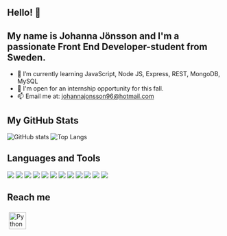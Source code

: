 ## Hello! 👋 
## My name is Johanna Jönsson and I'm a passionate Front End Developer-student from Sweden. 

<!--
**isola96/isola96** is a ✨ _special_ ✨ repository because its `README.md` (this file) appears on your GitHub profile.

Here are some ideas to get you started:

- 🔭 I’m currently working on ...
- 🌱 I’m currently learning ...
- 👯 I’m looking to collaborate on ...
- 🤔 I’m looking for help with ...
- 💬 Ask me about ...
- 📫 How to reach me: ...
- 😄 Pronouns: ...
- ⚡ Fun fact: ...
-->
- 🌱 I’m currently learning JavaScript, Node JS, Express, REST, MongoDB, MySQL 
- 👯 I'm open for an internship opportunity for this fall. 
- 📫 Email me at: johannajonsson96@hotmail.com

## My GitHub Stats 

![GitHub stats](https://github-readme-stats.vercel.app/api?username=isola96&show_icons=true&theme=omni)
![Top Langs](https://github-readme-stats.vercel.app/api/top-langs/?username=isola96&theme=omni)

## Languages and Tools
<img src="https://img.shields.io/badge/HTML5-E34F26?style=for-the-badge&logo=html5&logoColor=white" /> <img src="https://img.shields.io/badge/CSS3-1572B6?style=for-the-badge&logo=css3&logoColor=white" /> <img src="https://img.shields.io/badge/Bootstrap-563D7C?style=for-the-badge&logo=bootstrap&logoColor=white" /> <img src="https://img.shields.io/badge/JavaScript-323330?style=for-the-badge&logo=javascript&logoColor=F7DF1E" /> <img src="https://img.shields.io/badge/MySQL-005C84?style=for-the-badge&logo=mysql&logoColor=white" /> <img src="https://img.shields.io/badge/Express.js-000000?style=for-the-badge&logo=express&logoColor=white"/> <img src="https://img.shields.io/badge/Node.js-339933?style=for-the-badge&logo=nodedotjs&logoColor=white"/> <img src="https://img.shields.io/badge/Postman-FF6C37?style=for-the-badge&logo=Postman&logoColor=white"/> <img src="https://img.shields.io/badge/Adobe%20Illustrator-FF9A00?style=for-the-badge&logo=adobe%20illustrator&logoColor=white" /> <img src="https://img.shields.io/badge/Adobe%20Photoshop-31A8FF?style=for-the-badge&logo=Adobe%20Photoshop&logoColor=black" /> <img src="https://img.shields.io/badge/Adobe%20XD-470137?style=for-the-badge&logo=Adobe%20XD&logoColor=#FF61F6}" /> <img src="https://img.shields.io/badge/Figma-F24E1E?style=for-the-badge&logo=figma&logoColor=white}" />


## Reach me
<a href="https://www.linkedin.com/in/johanna-j%C3%B6nsson-b69327134/" target="_blank" rel="noopener noreferrer"> <img src="https://upload.wikimedia.org/wikipedia/commons/e/e9/Linkedin_icon.svg" alt="Python" height="40" style="vertical-align:top; margin:4px"></a>


